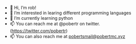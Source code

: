 - 👋 Hi, I’m rob!
- 👀 I’m interested in learing different programming languages
- 🌱 I’m currently learning python
- 📫 You can reach me at @pobertr on twitter. (https://twitter.com/pobertr)
- 📫 You can also reach me at pobertsmail@pobertmc.xyz

<!---
pobertraterson/pobertraterson is a ✨ special ✨ repository because its `README.md` (this file) appears on your GitHub profile.
You can click the Preview link to take a look at your changes.
--->

